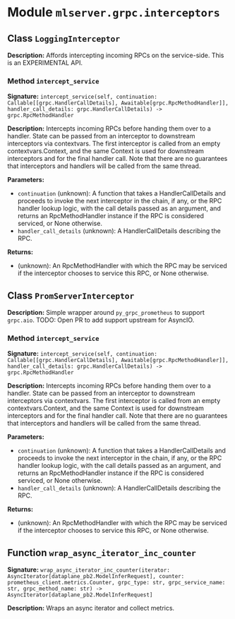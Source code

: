 # Module `mlserver.grpc.interceptors`


## Class `LoggingInterceptor`


**Description:**
Affords intercepting incoming RPCs on the service-side.
This is an EXPERIMENTAL API.

### Method `intercept_service`


**Signature:** `intercept_service(self, continuation: Callable[[grpc.HandlerCallDetails], Awaitable[grpc.RpcMethodHandler]], handler_call_details: grpc.HandlerCallDetails) -> grpc.RpcMethodHandler`


**Description:**
Intercepts incoming RPCs before handing them over to a handler.
State can be passed from an interceptor to downstream interceptors
via contextvars. The first interceptor is called from an empty
contextvars.Context, and the same Context is used for downstream
interceptors and for the final handler call. Note that there are no
guarantees that interceptors and handlers will be called from the
same thread.

**Parameters:**
- `continuation` (unknown): A function that takes a HandlerCallDetails and
proceeds to invoke the next interceptor in the chain, if any,
or the RPC handler lookup logic, with the call details passed
as an argument, and returns an RpcMethodHandler instance if
the RPC is considered serviced, or None otherwise.
- `handler_call_details` (unknown): A HandlerCallDetails describing the RPC.

**Returns:**
- (unknown): An RpcMethodHandler with which the RPC may be serviced if the
interceptor chooses to service this RPC, or None otherwise.

## Class `PromServerInterceptor`


**Description:**
Simple wrapper around `py_grpc_prometheus` to support `grpc.aio`.
TODO: Open PR to add support upstream for AsyncIO.

### Method `intercept_service`


**Signature:** `intercept_service(self, continuation: Callable[[grpc.HandlerCallDetails], Awaitable[grpc.RpcMethodHandler]], handler_call_details: grpc.HandlerCallDetails) -> grpc.RpcMethodHandler`


**Description:**
Intercepts incoming RPCs before handing them over to a handler.
State can be passed from an interceptor to downstream interceptors
via contextvars. The first interceptor is called from an empty
contextvars.Context, and the same Context is used for downstream
interceptors and for the final handler call. Note that there are no
guarantees that interceptors and handlers will be called from the
same thread.

**Parameters:**
- `continuation` (unknown): A function that takes a HandlerCallDetails and
proceeds to invoke the next interceptor in the chain, if any,
or the RPC handler lookup logic, with the call details passed
as an argument, and returns an RpcMethodHandler instance if
the RPC is considered serviced, or None otherwise.
- `handler_call_details` (unknown): A HandlerCallDetails describing the RPC.

**Returns:**
- (unknown): An RpcMethodHandler with which the RPC may be serviced if the
interceptor chooses to service this RPC, or None otherwise.

## Function `wrap_async_iterator_inc_counter`


**Signature:** `wrap_async_iterator_inc_counter(iterator: AsyncIterator[dataplane_pb2.ModelInferRequest], counter: prometheus_client.metrics.Counter, grpc_type: str, grpc_service_name: str, grpc_method_name: str) -> AsyncIterator[dataplane_pb2.ModelInferRequest]`


**Description:**
Wraps an async iterator and collect metrics.
